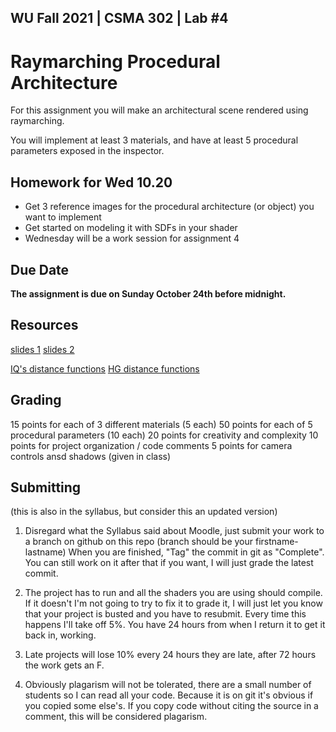 
WU Fall 2021 | CSMA 302 | Lab #4
---
# Raymarching Procedural Architecture

For this assignment you will make an architectural scene rendered using raymarching. 

You will implement at least 3 materials, and have at least 5 procedural parameters exposed in the inspector.
 
## Homework for Wed 10.20
 - Get 3 reference images for the procedural architecture (or object) you want to implement
 - Get started on modeling it with SDFs in your shader
 - Wednesday will be a work session for assignment 4

## Due Date

**The assignment is due on Sunday October 24th before midnight.**

## Resources

[slides 1](https://docs.google.com/presentation/d/1yOmPLNU9Vzuopbr8EwYVu3whfn576TeNsOpy_GSFS9Y/edit?usp=sharing)
[slides 2](https://docs.google.com/presentation/d/1MzA2xzmyiTXk9piL0Jmlhh8YzoG5R6lmAoJbITt0yk4/edit?usp=sharing)

[IQ's distance functions](https://www.iquilezles.org/www/articles/distfunctions/distfunctions.htm)
[HG distance functions](http://mercury.sexy/hg_sdf/)


## Grading

15 points for each of 3 different materials (5 each)
50 points for each of 5 procedural parameters (10 each)
20 points for creativity and complexity
10 points for project organization / code comments
5 points for camera controls ansd shadows (given in class)


## Submitting 
(this is also in the syllabus, but consider this an updated version)

1. Disregard what the Syllabus said about Moodle, just submit your work to a branch on github on this repo (branch should be your firstname-lastname)
When you are finished, "Tag" the commit in git as "Complete". You can still work on it after that if you want, I will just grade the latest commit.

2. The project has to run and all the shaders you are using should compile. If it doesn't I'm not going to try to fix it to grade it, I will just let you know that your project is busted and you have to resubmit.  Every time this happens I'll take off 5%. You have 24 hours from when I return it to get it back in, working. 

3. Late projects will lose 10% every 24 hours they are late, after 72 hours the work gets an F. 

4. Obviously plagarism will not be tolerated, there are a small number of students so I can read all your code. Because it is on git it's obvious if you copied some else's. If you copy code without citing the source in a comment, this will be considered plagarism. 






